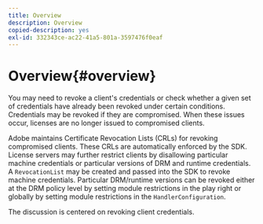 ```yaml
---
title: Overview
description: Overview
copied-description: yes
exl-id: 332343ce-ac22-41a5-801a-3597476f0eaf
---
```

# Overview{#overview}

You may need to revoke a client's credentials or check whether a given set of credentials have already been revoked under certain conditions. Credentials may be revoked if they are compromised. When these issues occur, licenses are no longer issued to compromised clients.

Adobe maintains Certificate Revocation Lists (CRLs) for revoking compromised clients. These CRLs are automatically enforced by the SDK. License servers may further restrict clients by disallowing particular machine credentials or particular versions of DRM and runtime credentials. A `RevocationList` may be created and passed into the SDK to revoke machine credentials. Particular DRM/runtime versions can be revoked either at the DRM policy level by setting module restrictions in the play right or globally by setting module restrictions in the `HandlerConfiguration`.

The discussion is centered on revoking client credentials.
